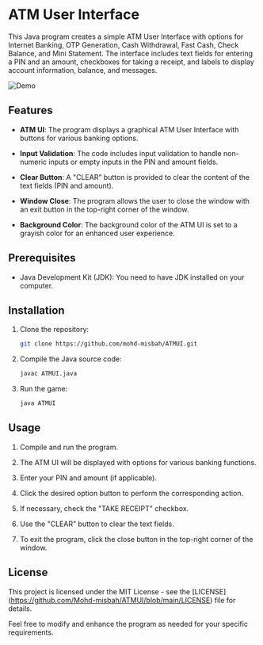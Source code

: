 # ATM User Interface

This Java program creates a simple ATM User Interface with options for Internet Banking, OTP Generation, Cash Withdrawal, Fast Cash, Check Balance, and Mini Statement. The interface includes text fields for entering a PIN and an amount, checkboxes for taking a receipt, and labels to display account information, balance, and messages.

![Demo](https://github.com/mohd-misbah/ATMUI/demo.gif)

## Features

- **ATM UI**: The program displays a graphical ATM User Interface with buttons for various banking options.

- **Input Validation**: The code includes input validation to handle non-numeric inputs or empty inputs in the PIN and amount fields.

- **Clear Button**: A "CLEAR" button is provided to clear the content of the text fields (PIN and amount).

- **Window Close**: The program allows the user to close the window with an exit button in the top-right corner of the window.

- **Background Color**: The background color of the ATM UI is set to a grayish color for an enhanced user experience.

## Prerequisites

- Java Development Kit (JDK): You need to have JDK installed on your computer.

## Installation

1. Clone the repository:

    ```bash
    git clone https://github.com/mohd-misbah/ATMUI.git
    ```

2. Compile the Java source code:

    ```bash
    javac ATMUI.java
    ```

3. Run the game:

    ```bash
    java ATMUI
    

## Usage

1. Compile and run the program.

2. The ATM UI will be displayed with options for various banking functions.

3. Enter your PIN and amount (if applicable).

4. Click the desired option button to perform the corresponding action.

5. If necessary, check the "TAKE RECEIPT" checkbox.

6. Use the "CLEAR" button to clear the text fields.

7. To exit the program, click the close button in the top-right corner of the window.


## License

This project is licensed under the MIT License - see the [LICENSE]
(https://github.com/Mohd-misbah/ATMUI/blob/main/LICENSE) file for details.

Feel free to modify and enhance the program as needed for your specific requirements.
